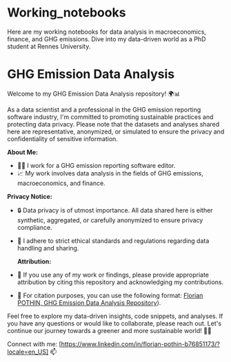 # Working_notebooks
Here are my working notebooks for data analysis in macroeconomics, finance, and GHG emissions. Dive into my data-driven world as a PhD student at Rennes University. 
# GHG Emission Data Analysis

Welcome to my GHG Emission Data Analysis repository! 🌍📊

As a data scientist and a professional in the GHG emission reporting software industry, I'm committed to promoting sustainable practices and protecting data privacy. Please note that the datasets and analyses shared here are representative, anonymized, or simulated to ensure the privacy and confidentiality of sensitive information.

**About Me:**
- 👨‍💼 I work for a GHG emission reporting software editor.
- 📈 My work involves data analysis in the fields of GHG emissions, macroeconomics, and finance.

**Privacy Notice:**
- 🔒 Data privacy is of utmost importance. All data shared here is either synthetic, aggregated, or carefully anonymized to ensure privacy compliance.
- 📜 I adhere to strict ethical standards and regulations regarding data handling and sharing.

  **Attribution:**
- 📣 If you use any of my work or findings, please provide appropriate attribution by citing this repository and acknowledging my contributions.
- 📝 For citation purposes, you can use the following format: [Florian POTHIN, GHG Emission Data Analysis Repository]([[link_to_repository](https://github.com/Flobdp/Working_notebook)])).

Feel free to explore my data-driven insights, code snippets, and analyses. If you have any questions or would like to collaborate, please reach out. Let's continue our journey towards a greener and more sustainable world! 🌱🤝

Connect with me: [https://www.linkedin.com/in/florian-pothin-b76851173/?locale=en_US] 📫

